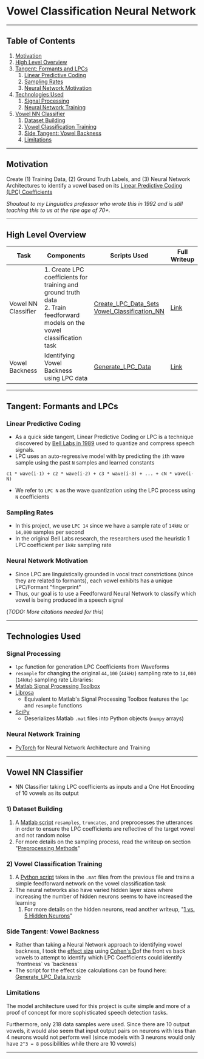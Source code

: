 # Vowel Classification Neural Network
___
## Table of Contents
1. [Motivation](https://github.com/Ky-Ng/Vowel-Detection-NN/tree/dev/readme?tab=readme-ov-file#motivation)
2. [High Level Overview](https://github.com/Ky-Ng/Vowel-Detection-NN/tree/dev/readme?tab=readme-ov-file#high-level-overview)
3. [Tangent: Formants and LPCs](https://github.com/Ky-Ng/Vowel-Detection-NN/tree/dev/readme?tab=readme-ov-file#tangent-formants-and-lpcs)
	1. [Linear Predictive Coding](https://github.com/Ky-Ng/Vowel-Detection-NN/tree/dev/readme?tab=readme-ov-file#linear-predictive-coding)
	2. [Sampling Rates](https://github.com/Ky-Ng/Vowel-Detection-NN/tree/dev/readme?tab=readme-ov-file#sampling-rates)
	3. [Neural Network Motivation](https://github.com/Ky-Ng/Vowel-Detection-NN/tree/dev/readme?tab=readme-ov-file#neural-network-motivation)
4. [Technologies Used](https://github.com/Ky-Ng/Vowel-Detection-NN/tree/dev/readme?tab=readme-ov-file#technologies-used)
	1. [Signal Processing](https://github.com/Ky-Ng/Vowel-Detection-NN/tree/dev/readme?tab=readme-ov-file#signal-processing)
	2. [Neural Network Training](https://github.com/Ky-Ng/Vowel-Detection-NN/tree/dev/readme?tab=readme-ov-file#neural-network-training)
5. [Vowel NN Classifier ](https://github.com/Ky-Ng/Vowel-Detection-NN/tree/dev/readme?tab=readme-ov-file#vowel-nn-classifier)
	1. [Dataset Building](https://github.com/Ky-Ng/Vowel-Detection-NN/tree/dev/readme?tab=readme-ov-file#1-dataset-building)
	2. [Vowel Classification Training](https://github.com/Ky-Ng/Vowel-Detection-NN/tree/dev/readme?tab=readme-ov-file#2-vowel-classification-training)
	3. [Side Tangent: Vowel Backness](https://github.com/Ky-Ng/Vowel-Detection-NN/tree/dev/readme?tab=readme-ov-file#side-tangent-vowel-backness)
	4. [Limitations](https://github.com/Ky-Ng/Vowel-Detection-NN/tree/dev/readme?tab=readme-ov-file#limitations)
___
## Motivation
Create (1) Training Data, (2) Ground Truth Labels, and (3) Neural Network Architectures to identify a vowel based on its [Linear Predictive Coding (LPC) Coefficients](https://sail.usc.edu/~lgoldste/Ling582/Week%209/LPC%20Analysis.pdf) 

*Shoutout to my Linguistics professor who wrote this in 1992 and is still teaching this to us at the ripe age of 70+.*
___
## High Level Overview

| Task                | Components                                                                                                                    | Scripts Used                                                                                                                                                                                                           | Full Writeup                                                                               |
| ------------------- | ----------------------------------------------------------------------------------------------------------------------------- | ---------------------------------------------------------------------------------------------------------------------------------------------------------------------------------------------------------------------- | ------------------------------------------------------------------------------------------ |
| Vowel NN Classifier | 1. Create LPC coefficients for training and ground truth data<br>2. Train feedforward models on the vowel classification task | [Create_LPC_Data_Sets](https://github.com/Ky-Ng/Vowel-Detection-NN/blob/main/Create_LPC_Data_Sets.m)<br>[Vowel_Classification_NN](https://github.com/Ky-Ng/Vowel-Detection-NN/blob/main/Vowel_Classification_NN.ipynb) | [Link](https://drive.google.com/file/d/1teUhbqSgzksPxGWmo40RLY3YbG3y9Pkv/view?usp=sharing) |
| Vowel Backness      | Identifying Vowel Backness using LPC data                                                                                     | [Generate_LPC_Data](https://github.com/Ky-Ng/Vowel-Detection-NN/blob/main/Generate_LPC_Data.ipynb)                                                                                                                     | [Link](https://drive.google.com/file/d/1P1Odct-Sd7Y6cIAgEUB_v64pivZlVdfU/view?usp=sharing) |

___
## Tangent: Formants and LPCs
### Linear Predictive Coding
- As a quick side tangent, Linear Predictive Coding or LPC is a technique discovered by [Bell Labs in 1989](https://ieeexplore.ieee.org/document/266359) used to quantize and compress speech signals.
- LPC uses an auto-regressive model with by predicting the `i`th wave sample using the past `N` samples and learned constants
```
c1 * wave(i-1) + c2 * wave(i-2) + c3 * wave(i-3) + ... + cN * wave(i-N)
```
- We refer to `LPC N` as the wave quantization using the LPC process using `N` coefficients

### Sampling Rates
- In this project, we use `LPC 14` since we have a sample rate of `14kHz` or `14,000` samples per second
- In the original Bell Labs research, the researchers used the heuristic 1 LPC coefficient per `1kHz` sampling rate

### Neural Network Motivation
- Since LPC are linguistically grounded in vocal tract constrictions (since they are related to formants), each vowel exhibits has a unique LPC/Formant "fingerprint"
- Thus, our goal is to use a Feedforward Neural Network to classify which vowel is being produced in a speech signal

(*TODO: More citations needed for this*)
___
## Technologies Used
### Signal Processing
- `lpc` function for generation LPC Coefficients from Waveforms
- `resample` for changing the original `44,100` (`44kHz`) sampling rate to `14,000` (`14kHz`) sampling rate
Libraries:
- [Matlab Signal Processing Toolbox](https://www.mathworks.com/products/signal.html)
- [Librosa](https://librosa.org/doc/latest/index.html)
	- Equivalent to Matlab's Signal Processing Toolbox features the `lpc` and `resample` functions
- [SciPy](https://scipy.org)
	- Deserializes Matlab `.mat` files into Python objects (`numpy` arrays)

### Neural Network Training
- [PyTorch](https://pytorch.org) for Neural Network Architecture and Training
___
## Vowel NN Classifier 
- NN Classifier taking LPC coefficients as inputs and a One Hot Encoding of 10 vowels as its output

### 1) Dataset Building
1) A [Matlab script](https://github.com/Ky-Ng/Vowel-Detection-NN/blob/main/Create_LPC_Data_Sets.m) `resamples`, `truncates`, and preprocesses the utterances in order to ensure the LPC coefficients are reflective of the target vowel and not random noise
2) For more details on the sampling process, read the writeup on section "[Preprocessing Methods](https://drive.google.com/file/d/1P1Odct-Sd7Y6cIAgEUB_v64pivZlVdfU/view?usp=sharing)"
### 2) Vowel Classification Training
1) A [Python script](https://github.com/Ky-Ng/Vowel-Detection-NN/blob/main/Vowel_Classification_NN.ipynb) takes in the `.mat` files from the previous file and trains a simple feedforward network on the vowel classification task
2) The neural networks also have varied hidden layer sizes where increasing the number of hidden neurons seems to have increased the learning
	1) For more details on the hidden neurons, read another writeup, "[1 vs. 5 Hidden Neurons](https://drive.google.com/file/d/1teUhbqSgzksPxGWmo40RLY3YbG3y9Pkv/view?usp=sharing)"
### Side Tangent: Vowel Backness
- Rather than taking a Neural Network approach to identifying vowel backness, I took the [effect size](https://www.google.com/url?sa=t&source=web&rct=j&opi=89978449&url=https://www.ncbi.nlm.nih.gov/pmc/articles/PMC3444174/&ved=2ahUKEwjztpP50PWEAxVeIDQIHY92DmoQFnoECCUQAQ&usg=AOvVaw1TdLnzmgITF6AhzMyp5bmw) using [Cohen's D](https://statisticsbyjim.com/basics/cohens-d/#:~:text=Cohens%20d%20is%20a%20standardized,psychology%20frequently%20uses%20Cohens%20d.)of the front vs back vowels to attempt to identify which LPC Coefficients could identify `frontness` vs `backness`
- The script for the effect size calculations can be found here: [Generate_LPC_Data.ipynb](https://github.com/Ky-Ng/Vowel-Detection-NN/blob/main/Generate_LPC_Data.ipynb)
### Limitations
The model architecture used for this project is quite simple and more of a proof of concept for more sophisticated speech detection tasks. 

Furthermore, only 218 data samples were used. Since there are 10 output vowels, it would also seem that input output pairs on neurons with less than 4 neurons would not perform well (since models with 3 neurons would only have `2^3 = 8` possibilities while there are 10 vowels)
___
